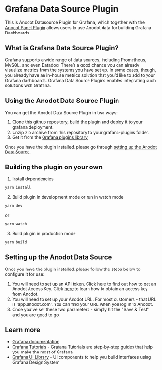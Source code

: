 # Grafana Data Source Plugin

This is Anodot Datasource Plugin for Grafana, which together with the [Anodot Panel Plugin](https://github.com/anodot/grafana-panel) allows users to use Anodot data for building Grafana Dashboards. 
## What is Grafana Data Source Plugin?
Grafana supports a wide range of data sources, including Prometheus, MySQL, and even Datadog. There’s a good chance you can already visualize metrics from the systems you have set up. In some cases, though, you already have an in-house metrics solution that you’d like to add to your Grafana dashboards. Grafana Data Source Plugins enables integrating such solutions with Grafana.
## Using the Anodot Data Source Plugin
You can get the Anodot Data Source Plugin in two ways:
1. Clone this github repository, build the plugin and deploy it to your grafana deployment.
2. Unzip zip archive from this repository to your grafana-plugins folder.
3. Get it from the [Grafana plugins library](https://grafana.com/grafana/plugins/anodot)

Once you have the plugin installed, please go through [setting up the Anodot Data Source](setting-up-the-data-source). 
## Building the plugin on your own
1. Install dependencies
```BASH
yarn install
```
2. Build plugin in development mode or run in watch mode
```BASH
yarn dev
```
or
```BASH
yarn watch
```
3. Build plugin in production mode
```BASH
yarn build
```

## Setting up the Anodot Data Source
Once you have the plugin installed, please follow the steps below to configure it for use:
1. You will need to set up an API token. Click here to find out how to get an Anodot Access Key. Click [here](https://support.anodot.com/hc/en-us/articles/360002631114-Token-Management-) to learn how to obtain an access key from Anodot.
2. You will need to set up your Anodot URL. For most customers - that URL is 'app.anodot.com'. You can find your URL when you log in to Anodot.
3. Once you've set these two parameters - simply hit the "Save & Test" and you are good to go.

## Learn more
- [Grafana documentation](https://grafana.com/docs/)
- [Grafana Tutorials](https://grafana.com/tutorials/) - Grafana Tutorials are step-by-step guides that help you make the most of Grafana
- [Grafana UI Library](https://developers.grafana.com/ui) - UI components to help you build interfaces using Grafana Design System
